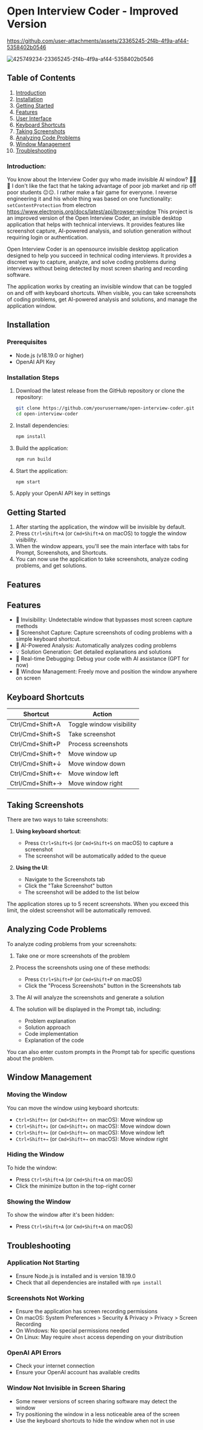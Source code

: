 # Open Interview Coder - Improved Version



https://github.com/user-attachments/assets/23365245-2f4b-4f9a-af44-5358402b0546


![425749234-23365245-2f4b-4f9a-af44-5358402b0546](https://github.com/user-attachments/assets/c4566e65-73ed-4b1a-85bd-e401579959a1)



## Table of Contents
1. [Introduction](#introduction)
2. [Installation](#installation)
3. [Getting Started](#getting-started)
4. [Features](#features)
5. [User Interface](#user-interface)
6. [Keyboard Shortcuts](#keyboard-shortcuts)
7. [Taking Screenshots](#taking-screenshots)
8. [Analyzing Code Problems](#analyzing-code-problems)
9. [Window Management](#window-management)
10. [Troubleshooting](#troubleshooting)

### Introduction:
You know about the Interview Coder guy who made invisible AI window? 🫠🫠🫠 I don't like the fact that he taking advantage of poor job market and rip off poor students 😐😐. I rather make a fair game for everyone. I reverse engineering it and his whole thing was based on one functionality: `setContentProtection` from electron https://www.electronjs.org/docs/latest/api/browser-window
This project is an improved version of the Open Interview Coder, an invisible desktop application that helps with technical interviews. It provides features like screenshot capture, AI-powered analysis, and solution generation without requiring login or authentication.

Open Interview Coder is an opensource invisible desktop application designed to help you succeed in technical coding interviews. It provides a discreet way to capture, analyze, and solve coding problems during interviews without being detected by most screen sharing and recording software.

The application works by creating an invisible window that can be toggled on and off with keyboard shortcuts. When visible, you can take screenshots of coding problems, get AI-powered analysis and solutions, and manage the application window.

## Installation

### Prerequisites
- Node.js (v18.19.0 or higher)
- OpenAI API Key

### Installation Steps

1. Download the latest release from the GitHub repository or clone the repository:
   ```bash
   git clone https://github.com/yourusername/open-interview-coder.git
   cd open-interview-coder
   ```

2. Install dependencies:
   ```bash
   npm install
   ```

3. Build the application:
   ```bash
   npm run build
   ```

4. Start the application:
   ```bash
   npm start
   ```
5. Apply your OpenAI API key in settings

## Getting Started

1. After starting the application, the window will be invisible by default.
2. Press `Ctrl+Shift+A` (or `Cmd+Shift+A` on macOS) to toggle the window visibility.
3. When the window appears, you'll see the main interface with tabs for Prompt, Screenshots, and Shortcuts.
4. You can now use the application to take screenshots, analyze coding problems, and get solutions.

## Features

## Features

- 🎯 Invisibility: Undetectable window that bypasses most screen capture methods
- 📸 Screenshot Capture: Capture screenshots of coding problems with a simple keyboard shortcut.
- 🤖 AI-Powered Analysis: Automatically analyzes coding problems
- 💡 Solution Generation: Get detailed explanations and solutions
- 🔧 Real-time Debugging: Debug your code with AI assistance (GPT for now)
- 🎨 Window Management: Freely move and position the window anywhere on screen


## Keyboard Shortcuts

| Shortcut | Action |
|----------|--------|
| Ctrl/Cmd+Shift+A | Toggle window visibility |
| Ctrl/Cmd+Shift+S | Take screenshot |
| Ctrl/Cmd+Shift+P | Process screenshots |
| Ctrl/Cmd+Shift+↑ | Move window up |
| Ctrl/Cmd+Shift+↓ | Move window down |
| Ctrl/Cmd+Shift+← | Move window left |
| Ctrl/Cmd+Shift+→ | Move window right |

## Taking Screenshots

There are two ways to take screenshots:

1. **Using keyboard shortcut**:
   - Press `Ctrl+Shift+S` (or `Cmd+Shift+S` on macOS) to capture a screenshot
   - The screenshot will be automatically added to the queue

2. **Using the UI**:
   - Navigate to the Screenshots tab
   - Click the "Take Screenshot" button
   - The screenshot will be added to the list below

The application stores up to 5 recent screenshots. When you exceed this limit, the oldest screenshot will be automatically removed.

## Analyzing Code Problems

To analyze coding problems from your screenshots:

1. Take one or more screenshots of the problem
2. Process the screenshots using one of these methods:
   - Press `Ctrl+Shift+P` (or `Cmd+Shift+P` on macOS)
   - Click the "Process Screenshots" button in the Screenshots tab

3. The AI will analyze the screenshots and generate a solution
4. The solution will be displayed in the Prompt tab, including:
   - Problem explanation
   - Solution approach
   - Code implementation
   - Explanation of the code

You can also enter custom prompts in the Prompt tab for specific questions about the problem.

## Window Management

### Moving the Window
You can move the window using keyboard shortcuts:
- `Ctrl+Shift+↑` (or `Cmd+Shift+↑` on macOS): Move window up
- `Ctrl+Shift+↓` (or `Cmd+Shift+↓` on macOS): Move window down
- `Ctrl+Shift+←` (or `Cmd+Shift+←` on macOS): Move window left
- `Ctrl+Shift+→` (or `Cmd+Shift+→` on macOS): Move window right

### Hiding the Window
To hide the window:
- Press `Ctrl+Shift+A` (or `Cmd+Shift+A` on macOS)
- Click the minimize button in the top-right corner

### Showing the Window
To show the window after it's been hidden:
- Press `Ctrl+Shift+A` (or `Cmd+Shift+A` on macOS)

## Troubleshooting

### Application Not Starting
- Ensure Node.js is installed and is version 18.19.0 
- Check that all dependencies are installed with `npm install`

### Screenshots Not Working
- Ensure the application has screen recording permissions
- On macOS: System Preferences > Security & Privacy > Privacy > Screen Recording
- On Windows: No special permissions needed
- On Linux: May require `xhost` access depending on your distribution

### OpenAI API Errors
- Check your internet connection
- Ensure your OpenAI account has available credits

### Window Not Invisible in Screen Sharing
- Some newer versions of screen sharing software may detect the window
- Try positioning the window in a less noticeable area of the screen
- Use the keyboard shortcuts to hide the window when not in use

